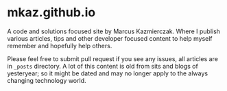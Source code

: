 
# mkaz.github.io

A code and solutions focused site by Marcus Kazmierczak. Where I publish various articles, tips and other developer focused content to help myself remember and hopefully help others.

Please feel free to submit pull request if you see any issues, all articles are in `_posts` directory. A lot of this content is old from sits and blogs of yesteryear; so it might be dated and may no longer apply to the always changing technology world.


